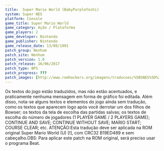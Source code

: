 ```yaml
---
title:  Super Mario World (BabyPurpleYoshi)
system: Super NES
platform: Console
game_title: Super Mario World
game_category: Ação / Plataforma
game_players: 2
game_developer: Nintendo
game_publisher: Nintendo
game_release_date: 13/08/1991
patch_group: Nenhum
patch_site: Nenhum
patch_version: 1.0
patch_release: 16/06/2017
patch_type: BPS 
patch_progress: ???
patch_images: [http://www.romhackers.org/imagens/traducoes/%5BSNES%5D%20Super%20Mario%20World%20-%20BabyPurpleYoshi%20-%201.png,http://www.romhackers.org/imagens/traducoes/%5BSNES%5D%20Super%20Mario%20World%20-%20BabyPurpleYoshi%20-%202.png,http://www.romhackers.org/imagens/traducoes/%5BSNES%5D%20Super%20Mario%20World%20-%20BabyPurpleYoshi%20-%203.png]
---
```

Os textos do jogo estão traduzidos, mas não estão acentuados, e praticamente nenhuma mensagem em forma de gráfico foi editada. Além disso, nota-se alguns textos e elementos do jogo ainda sem tradução, como os textos que aparecem logo após você derrotar um dos filhos de Bowser; os textos da tela de escolha das partidas salvas; os textos de escolha do número de jogadores (1 PLAYER GAME / 2 PLAYERS GAME); CONTINUE AND SAVE; CONTINUE WITHOUT SAVE; MARIO START; COURSE CLEAR; etc. ATENÇÃO:Esta tradução deve ser aplicada na ROM original Super Mario World (U) [!], com CRC32 B19ED489 e sem cabeçalho.OBS: Para aplicar este patch na ROM original, será preciso usar o programa Beat.